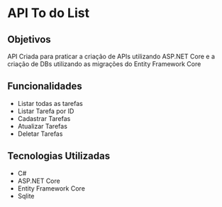# API To do List

## Objetivos

<p>API Criada para praticar a criação de APIs utilizando ASP.NET Core e a criação de DBs utilizando as migrações do Entity Framework Core</p>

## Funcionalidades

<ul>
    <li>Listar todas as tarefas</li>
    <li>Listar Tarefa por ID</li>
    <li>Cadastrar Tarefas</li>
    <li>Atualizar Tarefas</li>
    <li>Deletar Tarefas</li>
</ul>

## Tecnologias Utilizadas

<ul>
    <li>C#</li>
    <li>ASP.NET Core</li>
    <li>Entity Framework Core</li>
    <li>Sqlite</li>
</ul>